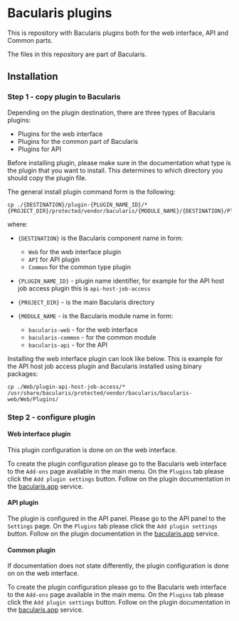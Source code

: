 # Bacularis plugins

This is repository with Bacularis plugins both for the web interface, API and
Common parts.

The files in this repository are part of Bacularis.

## Installation

### Step 1 - copy plugin to Bacularis

Depending on the plugin destination, there are three types of Bacularis plugins:

 * Plugins for the web interface
 * Plugins for the common part of Bacularis
 * Plugins for API

Before installing plugin, please make sure in the documentation what type is
the plugin that you want to install. This determines to which directory you should
copy the plugin file.

The general install plugin command form is the following:

```
cp ./{DESTINATION}/plugin-{PLUGIN_NAME_ID}/* {PROJECT_DIR}/protected/vendor/bacularis/{MODULE_NAME}/{DESTINATION}/Plugins/
```

where:

  * ``{DESTINATION}`` is the Bacularis component name in form:

    * ``Web`` for the web interface plugin
    * ``API`` for API plugin
    * ``Common`` for the common type plugin

  * ``{PLUGIN_NAME_ID}`` - plugin name identifier, for example for the API host job
    access plugin this is ``api-host-job-access``
  * ``{PROJECT_DIR}`` - is the main Bacularis directory
  * ``{MODULE_NAME`` - is the Bacularis module name in form:

    * ``bacularis-web`` - for the web interface
    * ``bacularis-common`` - for the common module
    * ``bacularis-api`` - for the API


Installing the web interface plugin can look like below. This is example for
the API host job access plugin and Bacularis installed using binary packages:

```
cp ./Web/plugin-api-host-job-access/* /usr/share/bacularis/protected/vendor/bacularis/bacularis-web/Web/Plugins/
```

### Step 2 - configure plugin

#### Web interface plugin

This plugin configuration is done on on the web interface.

To create the plugin configuration please go to the Bacularis web interface to
the ``Add-ons`` page available in the main menu. On the ``Plugins`` tab
please click the ``Add plugin settings`` button. Follow on the plugin
documentation in the [bacularis.app](https://bacularis.app/doc/) service.

#### API plugin

The plugin is configured in the API panel. Please go to the API panel
to the ``Settings`` page. On the ``Plugins`` tab please click the ``Add plugin
settings`` button. Follow on the plugin documentation in the
[bacularis.app](https://bacularis.app/doc/) service.

#### Common plugin

If documentation does not state differently, the plugin configuration is
done on on the web interface.

To create the plugin configuration please go to the Bacularis web interface to
the ``Add-ons`` page available in the main menu. On the ``Plugins`` tab
please click the ``Add plugin settings`` button. Follow on the plugin
documentation in the [bacularis.app](https://bacularis.app/doc/) service.

